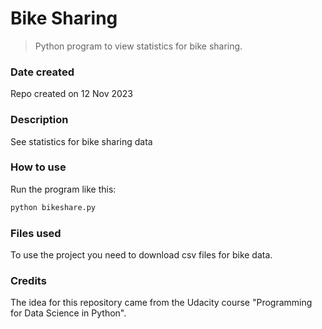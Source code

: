 # Bike Sharing

> Python program to view statistics for bike sharing.

### Date created

Repo created on 12 Nov 2023

### Description

See statistics for bike sharing data

### How to use

Run the program like this:

```bash
python bikeshare.py
```

### Files used

To use the project you need to download csv files for bike data.

### Credits

The idea for this repository came from the Udacity course "Programming for Data Science in Python".

